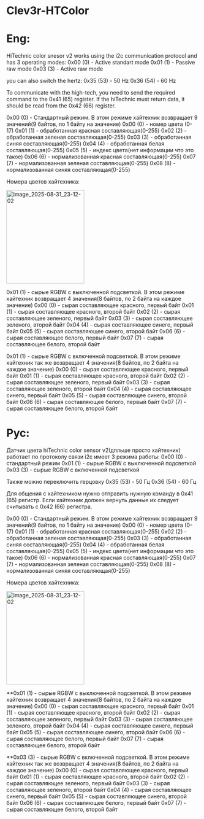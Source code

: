 # Clev3r-HTColor
# Eng:

HiTechnic color snesor v2 works using the i2c communication protocol and has 3 operating modes:
  0x00 (0) - Active standart mode 
  0x01 (1) - Passive raw mode 
  0x03 (3) - Active raw mode 

you can also switch the hertz:
 0x35 (53) - 50 Hz
 0x36 (54) - 60 Hz

To communicate with the high-tech, you need to send the required command to the 0x41 (65) register. If the hiTechnic must return data, it should be read from the 0x42 (66) register.

  0x00 (0) - Стандартный режим. В этом режиме хайтехник возвращает 9 значений(9 байтов, по 1 байту на значение) 
  0x00 (0) - номер цвета (0-17)
  0x01 (1) - обработанная красная составляющая(0-255)
  0x02 (2) - обработанная зеленая составляющая(0-255)
  0x03 (3) - обработанная синяя составляющая(0-255)
  0x04 (4) - обработанная белая составляющая(0-255)
  0x05 (5) - индекс цвета(нет информации что это такое)
  0x06 (6) - нормализованная красная составляющая(0-255)
  0x07 (7) - нормализованная зеленая составляющая(0-255)
  0x08 (8) - нормализованная синяя составляющая(0-255)

Номера цветов хайтехника: 

<img width="203" height="243" alt="image_2025-08-31_23-12-02" src="https://github.com/user-attachments/assets/fbb541e2-256a-4893-b609-bebc1a8b71db" />


 0x01 (1) - сырые RGBW с выключенной подсветкой. В этом режиме хайтехник возвращает 4 значения(8 байтов, по 2 байта на каждое значение)
  0x00 (0) - сырая составляющее красного, первый байт
  0x01 (1) - сырая составляющее красного, второй байт
  0x02 (2) - сырая составляющее зеленого, первый байт
  0x03 (3) - сырая составляющее зеленого, второй байт
  0x04 (4) - сырая составляющее синего, первый байт
  0x05 (5) - сырая составляющее синего, второй байт
  0x06 (6) - сырая составляющее белого, первый байт
  0x07 (7) - сырая составляющее белого, второй байт


0x01 (1) - сырые RGBW с включенной подсветкой. В этом режиме хайтехник так же возвращает 4 значения(8 байтов, по 2 байта на каждое значение)
  0x00 (0) - сырая составляющее красного, первый байт
  0x01 (1) - сырая составляющее красного, второй байт
  0x02 (2) - сырая составляющее зеленого, первый байт
  0x03 (3) - сырая составляющее зеленого, второй байт
  0x04 (4) - сырая составляющее синего, первый байт
  0x05 (5) - сырая составляющее синего, второй байт
  0x06 (6) - сырая составляющее белого, первый байт
  0x07 (7) - сырая составляющее белого, второй байт


# Рус:

Датчик цвета hiTechnic color sensor v2(дпльше просто хайтехник) работает по протоколу связи i2c имеет 3 режима работы:
 0x00 (0) - стандартный режим
 0x01 (1) - сырые RGBW с выключенной подсветкой
 0x03 (3) - сырые RGBW с включенной подсветкой

Также можно переключить герцовку 
 0x35 (53) - 50 Гц
 0x36 (54) - 60 Гц

Для общения с хайтехником нужно отправить нужную команду в 0x41 (65) регистр. Если хайтехник должен вернуть данные их следует считывать с 0x42 (66) регистра.

  0x00 (0) - Стандартный режим. В этом режиме хайтехник возвращает 9 значений(9 байтов, по 1 байту на значение) 
  0x00 (0) - номер цвета (0-17)
  0x01 (1) - обработанная красная составляющая(0-255)
  0x02 (2) - обработанная зеленая составляющая(0-255)
  0x03 (3) - обработанная синяя составляющая(0-255)
  0x04 (4) - обработанная белая составляющая(0-255)
  0x05 (5) - индекс цвета(нет информации что это такое)
  0x06 (6) - нормализованная красная составляющая(0-255)
  0x07 (7) - нормализованная зеленая составляющая(0-255)
  0x08 (8) - нормализованная синяя составляющая(0-255)

Номера цветов хайтехника: 

<img width="203" height="243" alt="image_2025-08-31_23-12-02" src="https://github.com/user-attachments/assets/fbb541e2-256a-4893-b609-bebc1a8b71db" />


**0x01 (1) - сырые RGBW с выключенной подсветкой. В этом режиме хайтехник возвращает 4 значения(8 байтов, по 2 байта на каждое значение)
  0x00 (0) - сырая составляющее красного, первый байт
  0x01 (1) - сырая составляющее красного, второй байт
  0x02 (2) - сырая составляющее зеленого, первый байт
  0x03 (3) - сырая составляющее зеленого, второй байт
  0x04 (4) - сырая составляющее синего, первый байт
  0x05 (5) - сырая составляющее синего, второй байт
  0x06 (6) - сырая составляющее белого, первый байт
  0x07 (7) - сырая составляющее белого, второй байт

**0x03 (3) - сырые RGBW с включенной подсветкой. В этом режиме хайтехник так же возвращает 4 значения(8 байтов, по 2 байта на каждое значение)
  0x00 (0) - сырая составляющее красного, первый байт
  0x01 (1) - сырая составляющее красного, второй байт
  0x02 (2) - сырая составляющее зеленого, первый байт
  0x03 (3) - сырая составляющее зеленого, второй байт
  0x04 (4) - сырая составляющее синего, первый байт
  0x05 (5) - сырая составляющее синего, второй байт
  0x06 (6) - сырая составляющее белого, первый байт
  0x07 (7) - сырая составляющее белого, второй байт



